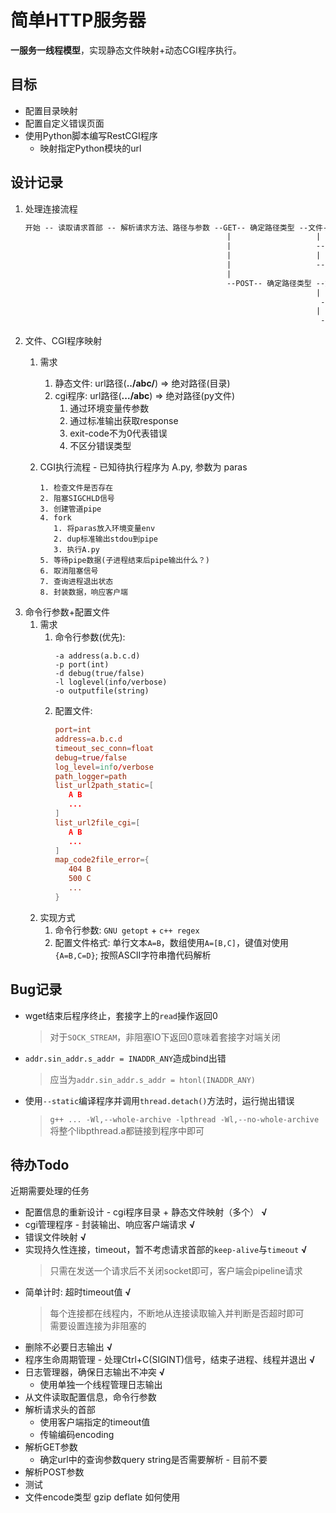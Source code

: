 # 简单HTTP服务器

**一服务一线程模型**，实现静态文件映射+动态CGI程序执行。

## 目标
- 配置目录映射
- 配置自定义错误页面
- 使用Python脚本编写RestCGI程序
  - 映射指定Python模块的url

## 设计记录

1. 处理连接流程
   ```txt
   开始 -- 读取请求首部 -- 解析请求方法、路径与参数 --GET-- 确定路径类型 --文件-- 响应文件 -- 结束
                                                |                   |
                                                |                   --CGI--- 启动CGI程序 -- 读取输出字符串 -- 封装响应内容 -- 结束
                                                |                   |
                                                |                   --其它--  响应404 -- 结束
                                                |
                                                --POST-- 确定路径类型 --文件-- 响应405不运行 -- 结束
                                                                    |
                                                                     --CGI--- 读取请求体 -- 启动CGI程序 -- 读取输出字符串 -- 封装相应内容 -- 结束
                                                                    |
                                                                     --其它-- 响应404 -- 结束
   ```
2. 文件、CGI程序映射
   1. 需求
      1. 静态文件: url路径(**../abc/**) => 绝对路径(目录)  
      2. cgi程序: url路径(**.../abc**) => 绝对路径(py文件)  
         1. 通过环境变量传参数
         2. 通过标准输出获取response
         3. exit-code不为0代表错误
         4. 不区分错误类型
      
   2. CGI执行流程 - 已知待执行程序为 A.py, 参数为 paras
      ```
      1. 检查文件是否存在
      2. 阻塞SIGCHLD信号
      3. 创建管道pipe
      4. fork
         1. 将paras放入环境变量env
         2. dup标准输出stdou到pipe
         3. 执行A.py
      5. 等待pipe数据(子进程结束后pipe输出什么？)
      6. 取消阻塞信号
      7. 查询进程退出状态
      8. 封装数据，响应客户端
      ```
3. 命令行参数+配置文件
   1. 需求
      1. 命令行参数(优先): 
         ```
         -a address(a.b.c.d)
         -p port(int)
         -d debug(true/false)
         -l loglevel(info/verbose)
         -o outputfile(string)
         ```
      1. 配置文件: 
         ```conf
         port=int
         address=a.b.c.d
         timeout_sec_conn=float
         debug=true/false
         log_level=info/verbose
         path_logger=path
         list_url2path_static=[
            A B
            ...
         ]
         list_url2file_cgi=[
            A B
            ...
         ]
         map_code2file_error={
            404 B
            500 C
            ...
         }
         ```
   1. 实现方式
      1. 命令行参数: `GNU getopt` + `c++ regex`
      2. 配置文件格式: 单行文本`A=B`，数组使用`A=[B,C]`，键值对使用`{A=B,C=D}`; 按照ASCII字符串撸代码解析

## Bug记录
- wget结束后程序终止，套接字上的`read`操作返回0
  > 对于`SOCK_STREAM`，非阻塞IO下返回0意味着套接字对端关闭
- `addr.sin_addr.s_addr = INADDR_ANY`造成bind出错
  > 应当为`addr.sin_addr.s_addr = htonl(INADDR_ANY)`
- 使用`--static`编译程序并调用`thread.detach()`方法时，运行抛出错误
  > `g++ ... -Wl,--whole-archive -lpthread -Wl,--no-whole-archive` 将整个libpthread.a都链接到程序中即可

## 待办Todo
近期需要处理的任务

- 配置信息的重新设计 - cgi程序目录 + 静态文件映射（多个） **√**
- cgi管理程序 - 封装输出、响应客户端请求  **√**
- 错误文件映射    **√**
- 实现持久性连接，timeout，暂不考虑请求首部的`keep-alive`与`timeout`    **√**
  > 只需在发送一个请求后不关闭socket即可，客户端会pipeline请求
- 简单计时: 超时timeout值  **√**
  > 每个连接都在线程内，不断地从连接读取输入并判断是否超时即可  
  > 需要设置连接为非阻塞的
- 删除不必要日志输出 **√**
- 程序生命周期管理 - 处理Ctrl+C(SIGINT)信号，结束子进程、线程并退出 **√**
- 日志管理器，确保日志输出不冲突 **√**
  - 使用单独一个线程管理日志输出
- 从文件读取配置信息，命令行参数
- 解析请求头的首部
  - 使用客户端指定的timeout值
  - 传输编码encoding
- 解析GET参数
  - 确定url中的查询参数query string是否需要解析 - 目前不要
- 解析POST参数
- 测试
- 文件encode类型 gzip deflate 如何使用